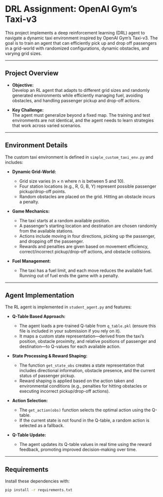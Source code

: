 # DRL Assignment: OpenAI Gym’s Taxi-v3

This project implements a deep reinforcement learning (DRL) agent to navigate a dynamic taxi environment inspired by OpenAI Gym’s Taxi-v3. The goal is to train an agent that can efficiently pick up and drop off passengers in a grid-world with randomized configurations, dynamic obstacles, and varying grid sizes.

---

## Project Overview

- **Objective:**  
  Develop an RL agent that adapts to different grid sizes and randomly generated environments while efficiently managing fuel, avoiding obstacles, and handling passenger pickup and drop-off actions.

- **Key Challenge:**  
  The agent must generalize beyond a fixed map. The training and test environments are not identical, and the agent needs to learn strategies that work across varied scenarios.

---

## Environment Details

The custom taxi environment is defined in `simple_custom_taxi_env.py` and includes:

- **Dynamic Grid-World:**  
  - Grid size varies (n × n where n is between 5 and 10).  
  - Four station locations (e.g., R, G, B, Y) represent possible passenger pickup/drop-off points.
  - Random obstacles are placed on the grid. Hitting an obstacle incurs a penalty.

- **Game Mechanics:**  
  - The taxi starts at a random available position.
  - A passenger’s starting location and destination are chosen randomly from the available stations.
  - Actions include moving in four directions, picking up the passenger, and dropping off the passenger.
  - Rewards and penalties are given based on movement efficiency, correct/incorrect pickup/drop-off actions, and obstacle collisions.

- **Fuel Management:**  
  - The taxi has a fuel limit, and each move reduces the available fuel. Running out of fuel ends the game with a penalty.

---

## Agent Implementation

The RL agent is implemented in `student_agent.py` and features:

- **Q-Table Based Approach:**  
  - The agent loads a pre-trained Q-table from `q_table.pkl` (ensure this file is included in your submission if you rely on it).
  - It maps a custom state representation—derived from the taxi’s position, obstacle proximity, and relative positions of passenger and destination—to Q-values for each available action.

- **State Processing & Reward Shaping:**  
  - The function `get_state_obs` creates a state representation that includes directional information, obstacle presence, and the current status of passenger pickup.
  - Reward shaping is applied based on the action taken and environmental conditions (e.g., penalties for hitting obstacles or executing incorrect pickup/drop-off actions).

- **Action Selection:**  
  - The `get_action(obs)` function selects the optimal action using the Q-table.  
  - If the current state is not found in the Q-table, a random action is selected as a fallback.

- **Q-Table Update:**  
  - The agent updates its Q-table values in real time using the reward feedback, promoting improved decision-making over time.

---

## Requirements

Install these dependencies with:
```bash
pip install -r requirements.txt
```
